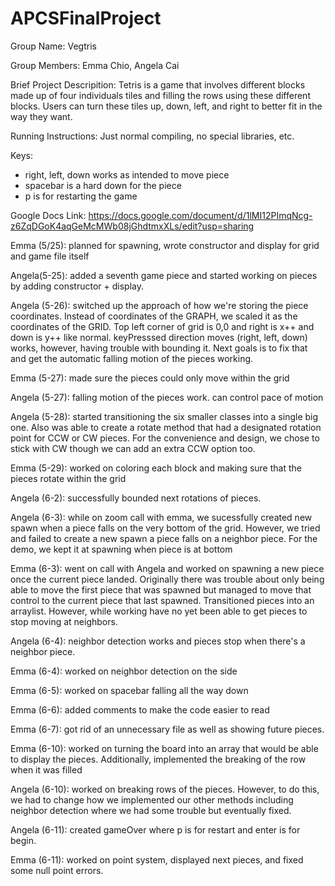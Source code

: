 # APCSFinalProject
Group Name: Vegtris

Group Members: Emma Chio, Angela Cai

Brief Project Descripition:
Tetris is a game that involves different blocks made up of four individuals tiles and filling the rows using these different blocks. Users can turn these tiles up, down, left, and right to better fit in the way they want.

Running Instructions: Just normal compiling, no special libraries, etc.

Keys:
- right, left, down works as intended to move piece
- spacebar is a hard down for the piece
- p is for restarting the game

Google Docs Link:
https://docs.google.com/document/d/1lMI12PImqNcg-z6ZqDGoK4aqGeMcMWb08jGhdtmxXLs/edit?usp=sharing

Emma (5/25): planned for spawning, wrote constructor and display for grid and game file itself

Angela(5-25): added a seventh game piece and started working on pieces by adding constructor + display.

Angela (5-26): switched up the approach of how we're storing the piece coordinates. Instead of coordinates of the GRAPH, we scaled it as the coordinates of the GRID. Top left corner of grid is 0,0 and right is x++ and down is y++ like normal. keyPresssed direction moves (right, left, down) works, however, having trouble with bounding it. Next goals is to fix that and get the automatic falling motion of the pieces working.

Emma (5-27): made sure the pieces could only move within the grid

Angela (5-27): falling motion of the pieces work. can control pace of motion

Angela (5-28): started transitioning the six smaller classes into a single big one. Also was able to create a rotate method that had a designated rotation point for CCW or CW pieces. For the convenience and design, we chose to stick with CW though we can add an extra CCW option too.

Emma (5-29): worked on coloring each block and making sure that the pieces rotate within the grid

Angela (6-2): successfully bounded next rotations of pieces.

Angela (6-3): while on zoom call with emma, we sucessfully created new spawn when a piece falls on the very bottom of the grid. However, we tried and failed to create a new spawn a piece falls on a neighbor piece. For the demo, we kept it at spawning when piece is at bottom

Emma (6-3): went on call with Angela and worked on spawning a new piece once the current piece landed. Originally there was trouble about only being able to move the first piece that was spawned but managed to move that control to the current piece that last spawned. Transitioned pieces into an arraylist. However, while working have no yet been able to get pieces to stop moving at neighbors.

Angela (6-4): neighbor detection works and pieces stop when there's a neighbor piece.

Emma (6-4): worked on neighbor detection on the side

Emma (6-5): worked on spacebar falling all the way down

Emma (6-6): added comments to make the code easier to read

Emma (6-7): got rid of an unnecessary file as well as showing future pieces.

Emma (6-10): worked on turning the board into an array that would be able to display the pieces. Additionally, implemented the breaking of the row when it was filled

Angela (6-10): worked on breaking rows of the pieces. However, to do this, we had to change how we implemented our other methods including neighbor detection where we had some trouble but eventually fixed.

Angela (6-11): created gameOver where p is for restart and enter is for begin. 

Emma (6-11): worked on point system, displayed next pieces, and fixed some null point errors.
